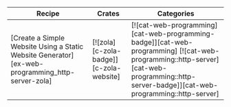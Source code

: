 | Recipe | Crates | Categories |
|--------|--------|------------|
| [Create a Simple Website Using a Static Website Generator][ex-web-programming_http-server-zola] | [![zola][c-zola-badge]][c-zola-website] | [![cat-web-programming][cat-web-programming-badge]][cat-web-programming] [![cat-web-programming::http-server][cat-web-programming::http-server-badge]][cat-web-programming::http-server] |

<div class="hidden">
</div>
